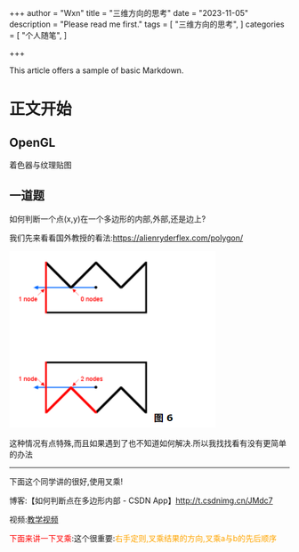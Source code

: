 +++
author = "Wxn"
title = "三维方向的思考"
date = "2023-11-05"
description = "Please read me first."
tags = [
	"三维方向的思考",
]
categories = [
    "个人随笔",
]

+++

This article offers a sample of basic Markdown.
<!--more-->

# 正文开始

## OpenGL

着色器与纹理贴图

## 一道题

如何判断一个点(x,y)在一个多边形的内部,外部,还是边上?

我们先来看看国外教授的看法:https://alienryderflex.com/polygon/

![1699178621524](图片/1699178621524.png)

这种情况有点特殊,而且如果遇到了也不知道如何解决.所以我找找看有没有更简单的办法

----

下面这个同学讲的很好,使用叉乘!

博客:【如何判断点在多边形内部 - CSDN App】http://t.csdnimg.cn/JMdc7

视频:[教学视频](https://www.bilibili.com/video/BV1FD4y1i7Dy/?share_source=copy_web&vd_source=9a022d27a757e495adc6e15743c4ec1d)

<font color=red>下面来讲一下叉乘</font>:这个很重要:<font color=orange>右手定则,叉乘结果的方向,叉乘a与b的先后顺序</font>

